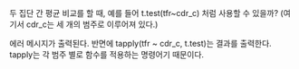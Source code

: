 두 집단 간 평균 비교를 할 때, 예를 들어 t.test(tfr~cdr_c) 처럼 사용할 수 있을까?
(여기서 cdr_c는 세 개의 범주로 이루어져 있다.)

에러 메시지가 출력된다. 반면에 tapply(tfr ~ cdr_c, t.test)는 결과를 출력한다.
tapply는 각 범주 별로 함수를 적용하는 명령어기 때문이다.
